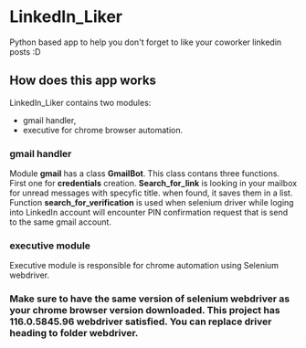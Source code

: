 # LinkedIn_Liker
Python based app to help you don't forget to like your coworker linkedin posts :D

## How does this app works
LinkedIn_Liker contains two modules:
- gmail handler,
- executive for chrome browser automation.

### gmail handler
Module **gmail** has a class **GmailBot**. This class contans three functions. First one for **credentials** creation. **Search_for_link** is looking in your mailbox for unread messages with specyfic title. when found, it saves them in a list. Function **search_for_verification** is used when selenium driver while loging into LinkedIn account will encounter PIN confirmation request that is send to the same gmail account. 

### executive module
Executive module is responsible for chrome automation using Selenium webdriver.

### Make sure to have the same version of selenium webdriver as your chrome browser version downloaded. This project has 116.0.5845.96 webdriver satisfied. You can replace driver heading to folder **webdriver**.
